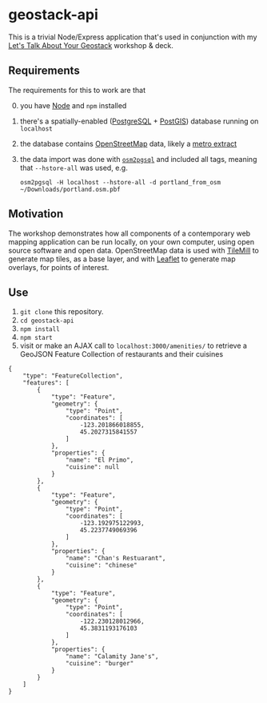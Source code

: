 # geostack-api

This is a trivial Node/Express application that's used in conjunction with my [Let's Talk About Your
Geostack](erictheise.github.io/deck-geo-stack-deep-dive) workshop & deck.

## Requirements

The requirements for this to work are that

  0. you have [Node](nodejs.com) and `npm` installed
  1. there's a spatially-enabled ([PostgreSQL](postgresql.org) + [PostGIS](http://postgis.org/)) database running on `localhost`
  2. the database contains [OpenStreetMap](openstreetmap.org) data, likely a [metro extract](mapzen.com/metro-extracts/)
  3. the data import was done with [`osm2pgsql`](https://github.com/openstreetmap/osm2pgsql) and included all tags, meaning
     that `--hstore-all` was used, e.g.

     ```
     osm2pgsql -H localhost --hstore-all -d portland_from_osm ~/Downloads/portland.osm.pbf
     ```

## Motivation

The workshop demonstrates how all components of a contemporary web mapping application can be run locally, on your own
computer, using open source software and open data. OpenStreetMap data is used with [TileMill](mapbox.com/tilemill/) to
generate map tiles, as a base layer, and with [Leaflet](leafletjs.com) to generate map overlays, for points of interest.

## Use

  1. `git clone` this repository.
  2. `cd geostack-api`
  3. `npm install`
  4. `npm start`
  5. visit or make an AJAX call to `localhost:3000/amenities/` to retrieve a GeoJSON Feature Collection of restaurants and their cuisines

```
{
    "type": "FeatureCollection",
    "features": [
        {
            "type": "Feature",
            "geometry": {
                "type": "Point",
                "coordinates": [
                    -123.201866018855,
                    45.2027315841557
                ]
            },
            "properties": {
                "name": "El Primo",
                "cuisine": null
            }
        },
        {
            "type": "Feature",
            "geometry": {
                "type": "Point",
                "coordinates": [
                    -123.192975122993,
                    45.2237749069396
                ]
            },
            "properties": {
                "name": "Chan's Restuarant",
                "cuisine": "chinese"
            }
        },
        {
            "type": "Feature",
            "geometry": {
                "type": "Point",
                "coordinates": [
                    -122.230128012966,
                    45.3831193176103
                ]
            },
            "properties": {
                "name": "Calamity Jane's",
                "cuisine": "burger"
            }
        }
    ]
}
```
